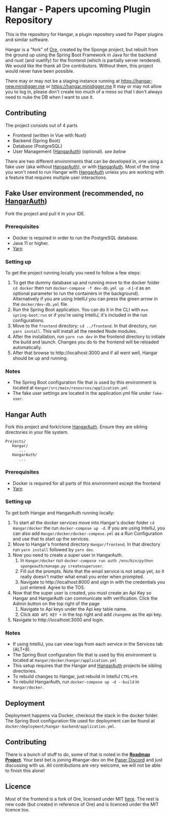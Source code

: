 # Hangar - Papers upcoming Plugin Repository

This is the repository for Hangar, a plugin repository used for Paper plugins and similar software.

Hangar is a "fork" of [Ore](https://github.com/SpongePowered/Ore), created by the Sponge project, 
but rebuilt from the ground up using the Spring Boot Framework in Java for the backend and nuxt (and vuetify) for the frontend (which is partially server rendered).
We would like the thank all Ore contributors. Without them, this project would never have been possible.

There may or may not be a staging instance running at https://hangar-new.minidigger.me or https://hangar.minidigger.me
It may or may not allow you to log in, please don't create too much of a mess so that I don't always need to nuke the DB when I want to use it.

## Contributing
The project consists out of 4 parts
* Frontend (written in Vue with Nuxt)
* Backend (Spring Boot)
* Database (PostgreSQL)
* User Management ([HangarAuth]) (optional). *see below*

There are two different environments that can be developed in, one using a fake user (aka without [HangarAuth]), or with [HangarAuth].
Most of the time you won't need to run Hangar with [HangarAuth] unless you are working with a feature that requires multiple user interactions.

## Fake User environment (recommended, no [HangarAuth])

Fork the project and pull it in your IDE.
### Prerequisites

* Docker is required in order to run the PostgreSQL database.
* Java 11 or higher.
* [Yarn]
### Setting up
To get the project running locally you need to follow a few steps:
1. To get the dummy database up and running move to the docker folder `cd docker` then run `docker-compose -f dev-db.yml up -d` (`-d` as an optional parameter to run the containers in the background).
   Alternatively if you are using IntelliJ you can press the green arrow in the `docker/dev-db.yml` file.
2. Run the Spring Boot application. You can do it in the CLI with `mvn spring-boot:run` or if you're using IntelliJ, it's included in the run configurations.
3. Move to the `frontend` directory: `cd ../frontend`. In that directory, run `yarn install`. This will install all the needed Node modules.
5. After the installation, run `yarn run dev` in the frontend directory to initiate the build and launch. Changes you do to the frontend will be reloaded automatically.
6. After that browse to http://localhost:3000 and if all went well, Hangar should be up and running.

### Notes
* The Spring Boot configuration file that is used by this environment is located at `Hangar/src/main/resources/application.yml`
* The fake user settings are located in the application.yml file under `fake-user`.

## Hangar Auth
Fork this project and fork/clone [HangarAuth]. Ensure they are sibling directories in your file system.
```
Projects/
   Hangar/
      ...
   HangarAuth/
      ...
```

### Prerequisites
* Docker is required for all parts of this environment except the frontend
* [Yarn]
### Setting up
To get both Hangar and HangarAuth running locally:
1. To start all the docker services move into Hangar's docker folder `cd Hangar/docker` the run `docker-compose up -d`. 
   If you are using IntelliJ, you can also add `Hangar/docker/docker-compose.yml` as a Run Configuration and use that to start up the services.
2. Move to Hangar's frontend directory `Hangar/frontend`. In that directory run `yarn install` followed by `yarn dev`.
3. Now you need to create a super user in HangarAuth.
   1. In `Hangar/docker` run `docker-compose run auth /env/bin/python spongeauth/manage.py createsuperuser`.
   2. Fill out the prompts. Note that the email service is not setup yet, so it really doesn't matter what email you enter when prompted.
   3. Navigate to http://localhost:8000 and sign in with the credentials you just entered. Agree to the TOS.
4. Now that the super user is created, you must create an Api Key so Hangar and HangarAuth can communicate with verification. Click the Admin button on the top right of the page
   1. Navigate to Api keys under the Api key table name.
   2. Click `ADD API KEY +` in the top right and add `changeme` as the api key.
5. Navigate to http://localhost:3000 and login. 


### Notes
* If using IntelliJ, you can view logs from each service in the Services tab (ALT+8).
* The Spring Boot configuration file that is used by this environment is located at `Hangar/docker/hangar/application.yml`
* This setup requires that the Hangar and [HangarAuth] projects be sibling directories.
* To rebuild changes to Hangar, just rebuild in IntelliJ `CTRL+F9`.
* To rebuild HangarAuth, run `docker-compose up -d --build` in `Hangar/docker`.

## Deployment

Deployment happens via Docker, checkout the stack in the docker folder. The Spring Boot configuration file used for deployment can be found at
`docker/deployment/hangar-backend/application.yml`.

## Contributing

There is a bunch of stuff to do, some of that is noted in the [**Roadmap Project**](https://github.com/PaperMC/Hangar/projects/1). 
Your best bet is joining #hangar-dev on the [Paper Discord](https://discord.gg/papermc) and just discussing with us.
All contributions are very welcome, we will not be able to finish this alone!

## Licence

Most of the frontend is a fork of Ore, licensed under MIT [here](https://github.com/SpongePowered/Ore/blob/staging/LICENSE.txt). 
The rest is new code (but created in reference of Ore) and is licenced under the MIT licence too.

[Yarn]: https://yarnpkg.com/
[HangarAuth]: https://github.com/PaperMC/HangarAuth
